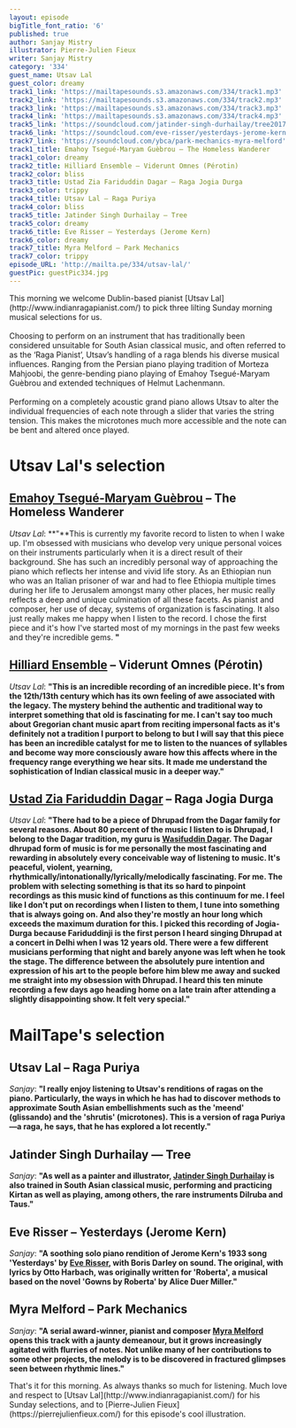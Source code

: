 ```yaml
---
layout: episode
bigTitle_font_ratio: '6'
published: true
author: Sanjay Mistry
illustrator: Pierre-Julien Fieux
writer: Sanjay Mistry
category: '334'
guest_name: Utsav Lal
guest_color: dreamy
track1_link: 'https://mailtapesounds.s3.amazonaws.com/334/track1.mp3'
track2_link: 'https://mailtapesounds.s3.amazonaws.com/334/track2.mp3'
track3_link: 'https://mailtapesounds.s3.amazonaws.com/334/track3.mp3'
track4_link: 'https://mailtapesounds.s3.amazonaws.com/334/track4.mp3'
track5_link: 'https://soundcloud.com/jatinder-singh-durhailay/tree2017'
track6_link: 'https://soundcloud.com/eve-risser/yesterdays-jerome-kern'
track7_link: 'https://soundcloud.com/ybca/park-mechanics-myra-melford'
track1_title: Emahoy Tsegué-Maryam Guèbrou – The Homeless Wanderer
track1_color: dreamy
track2_title: Hilliard Ensemble – Viderunt Omnes (Pérotin)
track2_color: bliss
track3_title: Ustad Zia Fariduddin Dagar – Raga Jogia Durga
track3_color: trippy
track4_title: Utsav Lal – Raga Puriya
track4_color: bliss
track5_title: Jatinder Singh Durhailay – Tree
track5_color: dreamy
track6_title: Eve Risser – Yesterdays (Jerome Kern)
track6_color: dreamy
track7_title: Myra Melford – Park Mechanics
track7_color: trippy
episode_URL: 'http://mailta.pe/334/utsav-lal/'
guestPic: guestPic334.jpg
---
```

<p id="introduction">This morning we welcome Dublin-based pianist [Utsav Lal](http://www.indianragapianist.com/) to pick three lilting Sunday morning musical selections for us.
<br><br>
Choosing to perform on an instrument that has traditionally been considered unsuitable for South Asian classical music, and often referred to as the ‘Raga Pianist’, Utsav’s handling of a raga blends his diverse musical influences. Ranging from the Persian piano playing tradition of Morteza Mahjoobi, the genre-bending piano playing of Emahoy Tsegué-Maryam Guèbrou and extended techniques of Helmut Lachenmann.
<br><br>
Performing on a completely acoustic grand piano allows Utsav to alter the individual frequencies of each note through a slider that varies the string tension. This makes the microtones much more accessible and the note can be bent and altered once played.</p>


# Utsav Lal's selection

## [Emahoy Tsegué-Maryam Guèbrou](http://www.emahoymusicfoundation.org/) – The Homeless Wanderer
_Utsav Lal_: **"**This is currently my favorite record to listen to when I wake up. I'm obsessed with musicians who develop very unique personal voices on their instruments particularly when it is a direct result of their background. She has such an incredibly personal way of approaching the piano which reflects her intense and vivid life story. As an Ethiopian nun who was an Italian prisoner of war and had to flee Ethiopia multiple times during her life to Jerusalem amongst many other places, her music really reflects a deep and unique culmination of all these facets. As pianist and composer, her use of decay, systems of organization is fascinating. It also just really makes me happy when I listen to the record. I chose the first piece and it's how I've started most of my mornings in the past few weeks and they're incredible gems. **"**

## [Hilliard Ensemble](https://en.wikipedia.org/wiki/Hilliard_Ensemble) – Viderunt Omnes (Pérotin)
_Utsav Lal_: **"**This is an incredible recording of an incredible piece. It's from the 12th/13th century which has its own feeling of awe associated with the legacy. The mystery behind the authentic and traditional way to interpret something that old is fascinating for me. I can't say too much about Gregorian chant music apart from reciting impersonal facts as it's definitely not a tradition I purport to belong to but I will say that this piece has been an incredible catalyst for me to listen to the nuances of syllables and become way more consciously aware how this affects where in the frequency range everything we hear sits. It made me understand the sophistication of Indian classical music in a deeper way.**"**

## [Ustad Zia Fariduddin Dagar](https://en.wikipedia.org/wiki/Zia_Fariduddin_Dagar) – Raga Jogia Durga
_Utsav Lal_: **"**There had to be a piece of Dhrupad from the Dagar family for several reasons. About 80 percent of the music I listen to is Dhrupad, I belong to the Dagar tradition, my guru is [Wasifuddin Dagar](https://en.wikipedia.org/wiki/Wasifuddin_Dagar). The Dagar dhrupad form of music is for me personally the most fascinating and rewarding in absolutely every conceivable way of listening to music. It's peaceful, violent, yearning, rhythmically/intonationally/lyrically/melodically fascinating. For me. The problem with selecting something is that its so hard to pinpoint recordings as this music kind of functions as this continuum for me. I feel like I don't put on recordings when I listen to them, I tune into something that is always going on. And also they're mostly an hour long which exceeds the maximum duration for this. I picked this recording of Jogia-Durga because Fariduddinji is the first person I heard singing Dhrupad at a concert in Delhi when I was 12 years old. There were a few different musicians performing that night and barely anyone was left when he took the stage. The difference between the absolutely pure intention and expression of his art to the people before him blew me away and sucked me straight into my obsession with Dhrupad. I heard this ten minute recording a few days ago heading home on a late train after attending a slightly disappointing show. It felt very special.**"**


# MailTape's selection

## Utsav Lal – Raga Puriya
_Sanjay_: **"**I really enjoy listening to Utsav's renditions of ragas on the piano. Particularly, the ways in which he has had to discover methods to approximate South Asian embellishments such as the 'meend' (glissando) and the 'shrutis' (microtones). This is a version of raga Puriya—a raga, he says, that he has explored a lot recently.**"**

## Jatinder Singh Durhailay — Tree
_Sanjay_: **"**As well as a painter and illustrator, [Jatinder Singh Durhailay](http://jatindersinghdurhailay.com/) is also trained in South Asian classical music, performing and practicing Kirtan as well as playing, among others, the rare instruments Dilruba and Taus.**"**

## Eve Risser – Yesterdays (Jerome Kern)
_Sanjay_: **"**A soothing solo piano rendition of Jerome Kern's 1933 song 'Yesterdays' by [Eve Risser](https://www.everisser.com/), with Boris Darley on sound. The original, with lyrics by Otto Harbach, was originally written for 'Roberta', a musical based on the novel 'Gowns by Roberta' by Alice Duer Miller.**"**

## Myra Melford – Park Mechanics
_Sanjay_: **"**A serial award-winner, pianist and composer [Myra Melford](http://www.myramelford.com/) opens this track with a jaunty demeanour, but it grows increasingly agitated with flurries of notes. Not unlike many of her contributions to some other projects, the melody is to be discovered in fractured glimpses seen between rhythmic lines.**"**


<p id="outroduction">That's it for this morning. As always thanks so much for listening. Much love and respect to [Utsav Lal](http://www.indianragapianist.com/) for his Sunday selections, and to [Pierre-Julien Fieux](https://pierrejulienfieux.com/) for this episode's cool illustration.</p>

